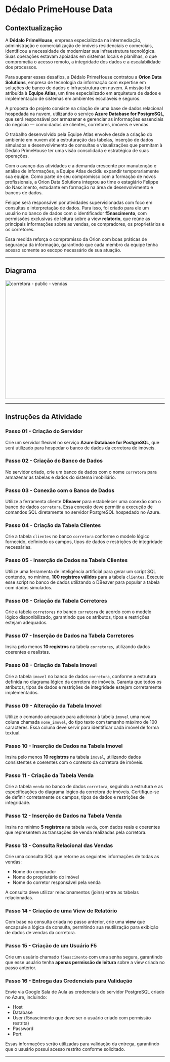# Dédalo PrimeHouse Data

## Contextualização

A **Dédalo PrimeHouse**, empresa especializada na intermediação, administração e comercialização de imóveis residenciais e comerciais, identificou a necessidade de modernizar sua infraestrutura tecnológica. Suas operações estavam apoiadas em sistemas locais e planilhas, o que comprometia o acesso remoto, a integridade dos dados e a escalabilidade dos processos.

Para superar esses desafios, a Dédalo PrimeHouse contratou a **Orion Data Solutions**, empresa de tecnologia da informação com expertise em soluções de banco de dados e infraestrutura em nuvem. A missão foi atribuída à **Equipe Atlas**, um time especializado em arquitetura de dados e implementação de sistemas em ambientes escaláveis e seguros.

A proposta do projeto consiste na criação de uma base de dados relacional hospedada na nuvem, utilizando o serviço **Azure Database for PostgreSQL**, que será responsável por armazenar e gerenciar as informações essenciais do negócio — como dados de clientes, corretores, imóveis e vendas.

O trabalho desenvolvido pela Equipe Atlas envolve desde a criação do ambiente em nuvem até a estruturação das tabelas, inserção de dados simulados e desenvolvimento de consultas e visualizações que permitam à Dédalo PrimeHouse ter uma visão consolidada e estratégica de suas operações.

Com o avanço das atividades e a demanda crescente por manutenção e análise de informações, a Equipe Atlas decidiu expandir temporariamente sua equipe. Como parte de seu compromisso com a formação de novos profissionais, a Orion Data Solutions integrou ao time o estagiário Felippe do Nascimento, estudante em formação na área de desenvolvimento e bancos de dados.

Felippe será responsável por atividades supervisionadas com foco em consultas e interpretação de dados. Para isso, foi criado para ele um usuário no banco de dados com o identificador **f5nascimento**, com permissões exclusivas de leitura sobre a view **relatorio**, que reúne as principais informações sobre as vendas, os compradores, os proprietários e os corretores.

Essa medida reforça o compromisso da Orion com boas práticas de segurança da informação, garantindo que cada membro da equipe tenha acesso somente ao escopo necessário de sua atuação.

---
## Diagrama

<img width="843" height="374" alt="corretora - public - vendas" src="https://github.com/user-attachments/assets/be852147-c44e-420c-9dd2-3543ce77b540" />



---
## Instruções da Atividade

### Passo 01 - Criação do Servidor
Crie um servidor flexível no serviço **Azure Database for PostgreSQL**, que será utilizado para hospedar o banco de dados da corretora de imóveis.

### Passo 02 - Criação do Banco de Dados
No servidor criado, crie um banco de dados com o nome `corretora` para armazenar as tabelas e dados do sistema imobiliário.

### Passo 03 - Conexão com o Banco de Dados
Utilize a ferramenta cliente **DBeaver** para estabelecer uma conexão com o banco de dados `corretora`. Essa conexão deve permitir a execução de comandos SQL diretamente no servidor PostgreSQL hospedado no Azure.

### Passo 04 - Criação da Tabela Clientes
Crie a tabela `clientes` no banco `corretora` conforme o modelo lógico fornecido, definindo os campos, tipos de dados e restrições de integridade necessárias.

### Passo 05 - Inserção de Dados na Tabela Clientes
Utilize uma ferramenta de inteligência artificial para gerar um script SQL contendo, no mínimo, **100 registros válidos** para a tabela `clientes`. Execute esse script no banco de dados utilizando o DBeaver para popular a tabela com dados simulados.

### Passo 06 - Criação da Tabela Corretores
Crie a tabela `corretores` no banco `corretora` de acordo com o modelo lógico disponibilizado, garantindo que os atributos, tipos e restrições estejam adequados.

### Passo 07 - Inserção de Dados na Tabela Corretores
Insira pelo menos **10 registros** na tabela `corretores`, utilizando dados coerentes e realistas.

### Passo 08 - Criação da Tabela Imovel
Crie a tabela `imovel` no banco de dados `corretora`, conforme a estrutura definida no diagrama lógico da corretora de imóveis. Garanta que todos os atributos, tipos de dados e restrições de integridade estejam corretamente implementados.

### Passo 09 - Alteração da Tabela Imovel
Utilize o comando adequado para adicionar à tabela `imovel` uma nova coluna chamada `nome_imovel`, do tipo texto com tamanho máximo de 100 caracteres. Essa coluna deve servir para identificar cada imóvel de forma textual.

### Passo 10 - Inserção de Dados na Tabela Imovel
Insira pelo menos **10 registros** na tabela `imovel`, utilizando dados consistentes e coerentes com o contexto da corretora de imóveis.

### Passo 11 - Criação da Tabela Venda
Crie a tabela `venda` no banco de dados `corretora`, seguindo a estrutura e as especificações do diagrama lógico da corretora de imóveis. Certifique-se de definir corretamente os campos, tipos de dados e restrições de integridade.

### Passo 12 - Inserção de Dados na Tabela Venda
Insira no mínimo **5 registros** na tabela `venda`, com dados reais e coerentes que representem as transações de venda realizadas pela corretora.

### Passo 13 - Consulta Relacional das Vendas
Crie uma consulta SQL que retorne as seguintes informações de todas as vendas:  
- Nome do comprador  
- Nome do proprietário do imóvel  
- Nome do corretor responsável pela venda  

A consulta deve utilizar relacionamentos (joins) entre as tabelas relacionadas.

### Passo 14 - Criação de uma View de Relatório
Com base na consulta criada no passo anterior, crie uma **view** que encapsule a lógica da consulta, permitindo sua reutilização para exibição de dados de vendas da corretora.

### Passo 15 - Criação de um Usuário F5
Crie um usuário chamado `f5nascimento` com uma senha segura, garantindo que esse usuário tenha **apenas permissão de leitura** sobre a view criada no passo anterior.

### Passo 16 - Entrega das Credenciais para Validação
Envie via Google Sala de Aula as credenciais do servidor PostgreSQL criado no Azure, incluindo:  
- Host  
- Database  
- User (f5nascimento que deve ser o usuário criado com permissão restrita)  
- Password  
- Port  

Essas informações serão utilizadas para validação da entrega, garantindo que o usuário possui acesso restrito conforme solicitado.

---


